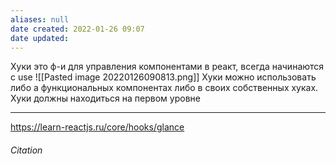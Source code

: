 ```yaml
---
aliases: null
date created: 2022-01-26 09:07
date updated:
---
```


Хуки это ф-и для управления компонентами в реакт, всегда начинаются с use
![[Pasted image 20220126090813.png]]
Хуки можно использовать либо а функциональных компонентах либо в своих собственных хуках.
Хуки должны находиться на первом уровне

---
https://learn-reactjs.ru/core/hooks/glance
###### Citation

